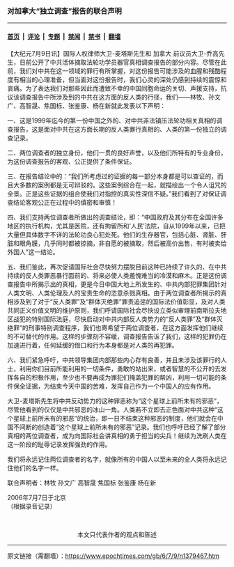 ### 对加拿大“独立调查”报告的联合声明

---

#### [首页](../../../..?n1379467) &nbsp;|&nbsp; [评论](../../../../../epoch-comment?n1379467) &nbsp;|&nbsp; [专题](../../../../../epoch-special?n1379467) &nbsp;|&nbsp; [禁闻](../../../../../epoch-news?n1379467) &nbsp;|&nbsp; [禁书](../../../../../books?n1379467) &nbsp;|&nbsp; [翻墙](https://github.com/gfw-breaker/nogfw/blob/master/README.md?n1379467)


<div class="post_content" id="artbody" itemprop="articleBody">
 <!-- article content begin -->
 <p>
  【大纪元7月9日讯】国际人权律师大卫-麦塔斯先生和
  <ok href="https://www.epochtimes.com/gb/tag/%E5%8A%A0%E6%8B%BF%E5%A4%A7.html">
   加拿大
  </ok>
  前议员大卫-乔高先生，日前公开了中共活体摘取法轮功学员器官真相调查报告的部分内容。尽管在此前，我们对中共在这一领域的罪行有所掌握，对这份报告可能涉及的血腥和残酷程度有相当的心理准备，但当面对这份报告时，我们心灵的深处仍感到持续的震惊和哀痛。为了表达我们对那些因此而遭致不幸的中国同胞命运的关切、声援支持，抗议该调查报告中所涉及到的中共在这方面的反人类的行径，我们——林牧、孙文广、高智晟、焦国标、张鉴康、杨在新就此发表以下声明：
 </p>
 <p>
  一、这是1999年迄今的第一份中国之外的、对中共非法镇压法轮功相关真相的调查报告，这是面对中共在这方面长期的反人类罪行真相的、人类的第一份独立的调查记录。
 </p>
 <p>
  二、两位调查者的独立身份，他们一贯的良好声誉，以及他们所特有的专业身份，为这份调查报告的客观、公正提供了条件保证。
 </p>
 <p>
  三、在报告结论中的：“我们所考虑过的证据的每一部分本身都是可以查证的，而且大多数的案例都是无可辩驳的。这些案例综合在一起，就描绘出一个令人诅咒的全景。正是这些证据的组合使我们对指控的真实性深信不疑。”我们看到了对保证调查结论客观公正在过程中的缜密和审慎！
 </p>
 <p>
  四、我们支持两位调查者所做出的调查结论，即：“中国政府及其分布在全国许多地区的执行机构，尤其是医院，还有拘留所和‘人民’法院，自从1999年以来，已把大量但具体数字不详的法轮功良心犯处死。他们的生存器官，包括心脏、肾脏、肝脏和眼角膜，几乎同时都被掠摘，非自愿的被摘取，然后被高价出售，有时被卖给外国人”这一结论。
 </p>
 <p>
  五、我们鉴此，再次促请国际社会尽快努力摆脱目前这种已持续了许久的、在中共持续的反人类罪恶暴行面前的、将来必使人类羞愧难当的冷漠和麻木。正是这份调查报告中所揭示出的真相，更是今日中国大地上所发生的、中共内部犯罪集团针对人类文明、人类伦理及人的宝贵生命的恣意杀戮真相。由于两位调查者所揭示的真相涉及到了对于“反人类罪”及“群体灭绝罪”罪责追惩的国际法价值彰显，及对人类共同正义价值文明的维护原则，我们呼请国际社会尽快设立类似审理前南斯拉夫地区战犯的特别国际法庭，尽快启动对中共内部反人类势力的“反人类罪”及“群体灭绝罪”的刑事特别调查程序，我们也寄希望于两位调查者，在这方面发挥他们继续的不可替代的作用。这样的步骤刻不容缓，调查报告告诉了我们，这样的犯罪仍在加速进行着，任何延缓的借口和行为本身都是对人类的再犯罪。
 </p>
 <p>
  六、我们紧急呼吁，中共领导集团内部那些内心存有良善，并且未涉及该罪行的人士，利用你们目前所能利用的一切条件，勇敢的站出来，或者智慧的不公开的去发挥各自的积极作用，至少也不要再成为罪犯们掩盖犯罪的帮凶，利用一切可能的条件保全证据，为结束今天中国的苦难，发挥自己作为一个中国人的应有作用。
 </p>
 <p>
  大卫-麦塔斯先生将中共反动势力的这种罪恶称为“这个星球上前所未有的邪恶”，尽管他看到的仅仅是中共邪恶的冰山一角。人类若不立即去正色面对中共这种“这个星球上前所未有的邪恶”的统治，即一日不结束这种邪恶的制度，他们就会在中国不间断的创造着“这个星球上前所未有的邪恶”记录。我们也呼吁已经了解了部分真相的两位调查者，成为向国际社会讲真相的勇于担当的尖兵！继续为洗刷人类在这一阶段的耻辱记录发挥强劲的作用。
 </p>
 <p>
  我们将永远记住两位调查者的名字，就像所有的中国人以至未来的全人类将永远记住他们的名字一样。
 </p>
 <p>
  联合声明者：林牧 孙文广 高智晟 焦国标 张鉴康 杨在新
 </p>
 <p>
  2006年7月7日于北京
  <br/>
  （根据录音记录）
 </p>
 <p>
  <font color="#ffffff">
   (http://www.dajiyuan.com)
  </font>
  <br/>
  <center>
   <font class="GY13">
    本文只代表作者的观点和陈述
   </font>
  </center>
 </p>
 <!-- article content end -->
 <div id="below_article_ad">
 </div>
</div>


---

原文链接（需翻墙）：https://www.epochtimes.com/gb/6/7/9/n1379467.htm